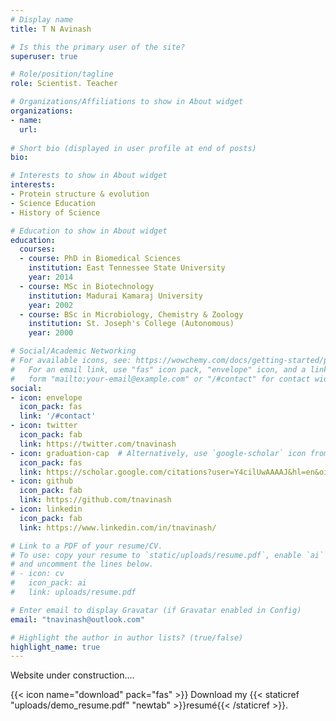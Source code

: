 ```yaml
---
# Display name
title: T N Avinash

# Is this the primary user of the site?
superuser: true

# Role/position/tagline
role: Scientist. Teacher

# Organizations/Affiliations to show in About widget
organizations:
- name: 
  url: 
  
# Short bio (displayed in user profile at end of posts)
bio: 

# Interests to show in About widget
interests:
- Protein structure & evolution
- Science Education
- History of Science

# Education to show in About widget
education:
  courses:
  - course: PhD in Biomedical Sciences
    institution: East Tennessee State University
    year: 2014
  - course: MSc in Biotechnology
    institution: Madurai Kamaraj University
    year: 2002
  - course: BSc in Microbiology, Chemistry & Zoology
    institution: St. Joseph's College (Autonomous)
    year: 2000

# Social/Academic Networking
# For available icons, see: https://wowchemy.com/docs/getting-started/page-builder/#icons
#   For an email link, use "fas" icon pack, "envelope" icon, and a link in the
#   form "mailto:your-email@example.com" or "/#contact" for contact widget.
social:
- icon: envelope
  icon_pack: fas
  link: '/#contact'
- icon: twitter
  icon_pack: fab
  link: https://twitter.com/tnavinash
- icon: graduation-cap  # Alternatively, use `google-scholar` icon from `ai` icon pack
  icon_pack: fas
  link: https://scholar.google.com/citations?user=Y4cilUwAAAAJ&hl=en&oi=ao
- icon: github
  icon_pack: fab
  link: https://github.com/tnavinash
- icon: linkedin
  icon_pack: fab
  link: https://www.linkedin.com/in/tnavinash/

# Link to a PDF of your resume/CV.
# To use: copy your resume to `static/uploads/resume.pdf`, enable `ai` icons in `params.toml`, 
# and uncomment the lines below.
# - icon: cv
#   icon_pack: ai
#   link: uploads/resume.pdf

# Enter email to display Gravatar (if Gravatar enabled in Config)
email: "tnavinash@outlook.com"

# Highlight the author in author lists? (true/false)
highlight_name: true
---
```


Website under construction....

{{< icon name="download" pack="fas" >}} Download my {{< staticref "uploads/demo_resume.pdf" "newtab" >}}resumé{{< /staticref >}}.
